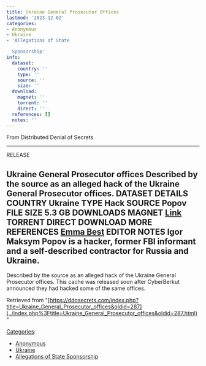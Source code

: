 ```yaml
---
title: Ukraine General Prosecutor Offices
lastmod: '2023-12-02'
categories:
- Anonymous
- Ukraine
- 'Allegations of State

  Sponsorship'
info:
  dataset:
    country: ''
    type: ''
    source: ''
    size: ''
  download:
    magnet: ''
    torrent: ''
    direct: ''
  references: []
  notes: ''
---
```




From Distributed Denial of Secrets

---
RELEASE

**Ukraine General Prosecutor offices**
Described by the source as an alleged hack of the Ukraine General Prosecutor offices.
DATASET DETAILS
**COUNTRY** Ukraine
**TYPE** Hack
**SOURCE** Popov
**FILE SIZE** 5.3 GB
DOWNLOADS
**MAGNET** [Link](magnet:?xt=urn:btih:943D9F6E787B554A672A0E4E10DEB1C6417A5D26&dn=Popov+alleged-Ukraine+General+Prosecutor+offices+release&tr=udp://tracker.leechers-paradise.org:6969&tr=udp://zer0day.ch:1337&tr=udp://open.demonii.com:1337&tr=udp://tracker.coppersurfer.tk:6969&tr=udp://exodus.desync.com:6969)
**TORRENT**
**DIRECT DOWNLOAD**
MORE
**REFERENCES**
[Emma Best](https://emma.best/2019/03/20/the-russian-contractor-who-infiltrated-anonymous/)
**EDITOR NOTES**
Igor Maksym Popov is a hacker, former FBI informant and a self-described contractor for Russia and Ukraine.
---

Described by the source as an alleged hack of the Ukraine General
Prosecutor offices. This cache was released soon after CyberBerkut
announced they had hacked some of the same offices.

Retrieved from
"[https://ddosecrets.com/index.php?title=Ukraine_General_Prosecutor_offices&oldid=287](../index.php%3Ftitle=Ukraine_General_Prosecutor_offices&oldid=287.html)"

[Categories](./Special:Categories.html "Special:Categories"):

- [Anonymous](./Category:Anonymous.html "Category:Anonymous")
- [Ukraine](./Category:Ukraine.html "Category:Ukraine")
- [Allegations of State
Sponsorship](./Category:Allegations_of_State_Sponsorship.html "Category:Allegations of State Sponsorship")
